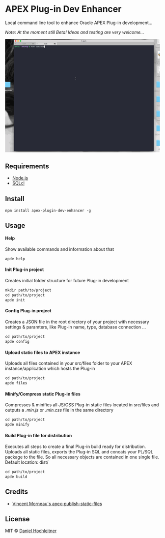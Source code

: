 # APEX Plug-in Dev Enhancer

Local command line tool to enhance Oracle APEX Plug-in development...

*Note: At the moment still Beta! Ideas and testing are very welcome...*

![demo](/docs/demo.gif)


## Requirements
* [Node.js](https://nodejs.org/en/)
* [SQLcl](http://www.oracle.com/technetwork/developer-tools/sqlcl/overview/index.html)


## Install
```
npm install apex-plugin-dev-enhancer -g
```


## Usage

#### Help
Show available commands and information about that
```
apde help
```

#### Init Plug-in project
Creates initial folder structure for future Plug-in development
```
mkdir path/to/project
cd path/to/project
apde init
```

#### Config Plug-in project
Creates a JSON file in the root directory of your project with necessary settings & paramters, like Plug-in name, type, database connection ...
```
cd path/to/project
apde config
```

#### Upload static files to APEX instance
Uploads all files contained in your src/files folder to your APEX instance/application which hosts the Plug-in
```
cd path/to/project
apde files
```

#### Minify/Compress static Plug-in files
Compresses & minifies all JS/CSS Plug-in static files located in src/files and outputs a *.min.js* or *.min.css* file in the same directory
```
cd path/to/project
apde minify
```

#### Build Plug-in file for distribution
Executes all steps to create a final Plug-in build ready for distribution. Uploads all static files, exports the Plug-in SQL and concats your PL/SQL package to the file. So all necessary objects are contained in one single file. Default location: dist/
```
cd path/to/project
apde build
```


## Credits

- [Vincent Morneau´s apex-publish-static-files](https://github.com/vincentmorneau/apex-publish-static-files)


## License
MIT © [Daniel Hochleitner](https://danielhochleitner.de)
